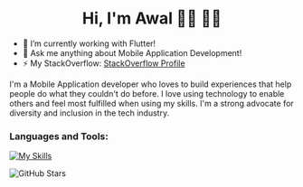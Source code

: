  <h1 align="center">Hi, I'm Awal 👋🏾 👨‍💻 </h1>

- 🔭 I’m currently working with Flutter!
- 💬 Ask me anything about Mobile Application Development!
- ⚡ My StackOverflow: <a href="https://stackoverflow.com/users/12343677/abdul-awal" target="_blank" rel="noopener noreferrer">StackOverflow Profile</a>

  
I'm a Mobile Application developer who loves to build experiences that help people do what they couldn't do before. I love using technology to enable others and feel most fulfilled when using my skills. I'm a strong advocate for diversity and inclusion in the tech industry. 

### Languages and Tools:
[![My Skills](https://skillicons.dev/icons?i=flutter,dart,js,firebase,github,git,postman,figma,xd,java,kotlin,regex,vscode,androidstudio,swift&perline=9)](https://skillicons.dev)

![GitHub Stars](https://github-readme-stats.vercel.app/api?username=your-github-username&show_icons=true&count_private=true&include_all_commits=true&hide=prs,issues&theme=radical)
